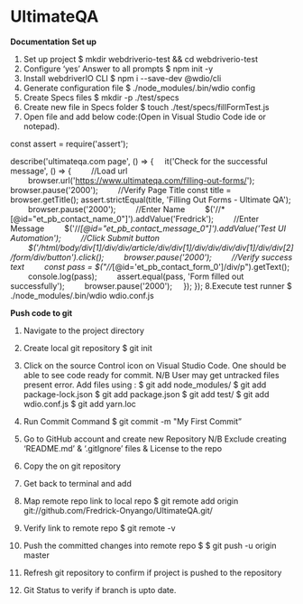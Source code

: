 # UltimateQA
**Documentation**
**Set up**
1. Set up project $ mkdir webdriverio-test && cd webdriverio-test
2. Configure ‘yes’ Answer to all prompts $ npm init -y
3. Install webdriverIO CLI $ npm i --save-dev @wdio/cli
4. Generate configuration file $ ./node_modules/.bin/wdio config
5. Create Specs files $ mkdir -p ./test/specs
6. Create new file in Specs folder $ touch ./test/specs/fillFormTest.js
7. Open file and add below code:(Open in Visual Studio Code ide or notepad).

const assert = require('assert');
 
describe('ultimateqa.com page', () => {
    it('Check for the successful message', () => {
        //Load url
        browser.url('https://www.ultimateqa.com/filling-out-forms/');
        browser.pause('2000');
        //Verify Page Title
        const title = browser.getTitle();
        assert.strictEqual(title, 'Filling Out Forms - Ultimate QA');
        browser.pause('2000');
        //Enter Name
        $('//*[@id="et_pb_contact_name_0"]').addValue('Fredrick');
        //Enter Message
        $('//*[@id="et_pb_contact_message_0"]').addValue('Test UI Automation');
        //Click Submit button
        $('/html/body/div[1]/div/div/article/div/div[1]/div/div/div/div[1]/div/div[2]/form/div/button').click(); 
        browser.pause('2000');
        //Verify success text
        const pass = $("//*[@id='et_pb_contact_form_0']/div/p").getText();
        console.log(pass);
        assert.equal(pass, 'Form filled out successfully');
        browser.pause('2000');
    });
});
8.Execute test runner $ ./node_modules/.bin/wdio wdio.conf.js 

**Push code to git**

1. Navigate to the project directory 
2. Create local git repository $ git init
3. Click on the source Control icon on Visual Studio Code. One should be able to see code ready for commit.
N/B User may get untracked files present error. Add files using : 
$ git add node_modules/
$ git add package-lock.json
$ git add package.json
$ git add test/
$ git add wdio.conf.js
$ git add yarn.loc

4. Run Commit Command $ git commit -m "My First Commit”
5. Go to GitHub account and create new Repository N/B Exclude creating ‘README.md’ & ‘.gitIgnore’ files & License to the repo
6. Copy the on git repository
7. Get back to terminal and add
8. Map remote repo link to local repo $ git remote add origin git://github.com/Fredrick-Onyango/UltimateQA.git/
9. Verify link to remote repo $ git remote -v
10. Push the committed changes into remote repo $ $ git push -u origin master
11. Refresh git repository to confirm if project is pushed to the repository
12. Git Status to verify if branch is upto date.
